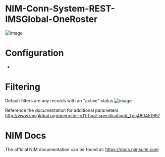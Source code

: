 # NIM-Conn-System-REST-IMSGlobal-OneRoster

![image](https://user-images.githubusercontent.com/24281600/191793995-b0903801-348e-4aa4-8f72-c6cce1116752.png)


# Configuration
- 

# Filtering
Default filters are any records with an "active" status
![image](https://user-images.githubusercontent.com/24281600/168872696-c211abdb-af4d-4fb5-975a-99b2911a1332.png)

Reference the documentation for additional parameters
http://www.imsglobal.org/oneroster-v11-final-specification#_Toc480451997

# NIM Docs
The official NIM documentation can be found at: https://docs.nimsuite.com
